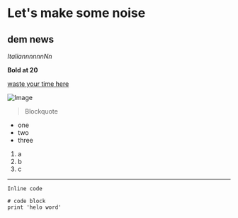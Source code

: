 # Let's make some noise

## dem news

*ItaliannnnnnNn*

**Bold at 20**

[waste your time here](https://theuselessweb.com/)

![Image](https://static.tvtropes.org/pmwiki/pub/images/eb_electro_specter_sprite.png)

>Blockquote

* one
* two
* three

1. a
2. b
3. c

---

`Inline code`

```
# code block
print 'helo word'
```
